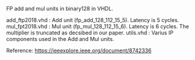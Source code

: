 FP add and mul units in binary128 in VHDL.

add_ftp2018.vhd : Add unit (fp_add_128_112_15_5). Latency is 5 cycles.
mul_fpt2018.vhd : Mul unit (fp_mul_128_112_15_6). Latency is 6 cycles. The multiplier is truncated as decsibed in our paper.
utils.vhd : Varius IP components used in the Add and Mul units. 

Reference: https://ieeexplore.ieee.org/document/8742336
